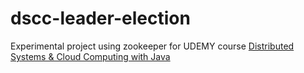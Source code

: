 # dscc-leader-election

Experimental project using zookeeper for UDEMY course [Distributed Systems & Cloud Computing with Java](https://www.udemy.com/course/distributed-systems-cloud-computing-with-java/) 

